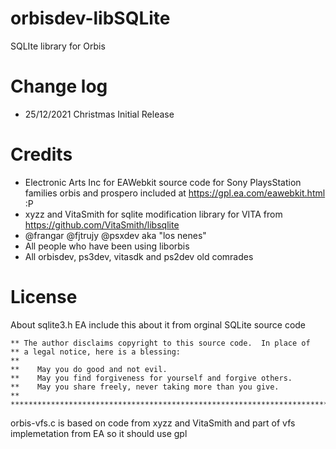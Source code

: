 # orbisdev-libSQLite
SQLIte library for Orbis

 Change log
===========================
 - 25/12/2021 Christmas Initial Release
 

  Credits
===========================
  
 - Electronic Arts Inc for EAWebkit source code for Sony PlaysStation families orbis and prospero included at https://gpl.ea.com/eawebkit.html :P
 - xyzz and VitaSmith for sqlite modification library for VITA from https://github.com/VitaSmith/libsqlite
 - @frangar @fjtrujy @psxdev aka "los nenes"
 - All people who have been using liborbis
 - All orbisdev, ps3dev, vitasdk and ps2dev old comrades
 
  License
===========================

About sqlite3.h EA include this about it from orginal SQLite source code
```**
** The author disclaims copyright to this source code.  In place of
** a legal notice, here is a blessing:
**
**    May you do good and not evil.
**    May you find forgiveness for yourself and forgive others.
**    May you share freely, never taking more than you give.
**
*************************************************************************
```
orbis-vfs.c is based on code from xyzz and VitaSmith and part of vfs implemetation from EA so it should use gpl 